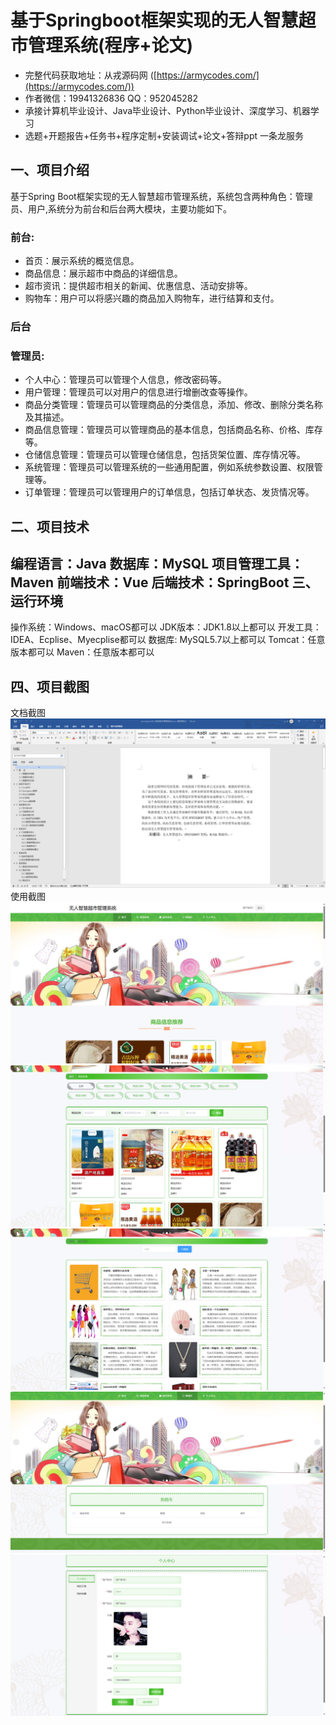 基于Springboot框架实现的无人智慧超市管理系统(程序+论文)
=
- 完整代码获取地址：从戎源码网 ([https://armycodes.com/](https://armycodes.com/))
- 作者微信：19941326836  QQ：952045282 
- 承接计算机毕业设计、Java毕业设计、Python毕业设计、深度学习、机器学习
- 选题+开题报告+任务书+程序定制+安装调试+论文+答辩ppt 一条龙服务

一、项目介绍
---
基于Spring Boot框架实现的无人智慧超市管理系统，系统包含两种角色：管理员、用户,系统分为前台和后台两大模块，主要功能如下。
### 前台:
- 首页：展示系统的概览信息。
- 商品信息：展示超市中商品的详细信息。
- 超市资讯：提供超市相关的新闻、优惠信息、活动安排等。
- 购物车：用户可以将感兴趣的商品加入购物车，进行结算和支付。
### 后台
### 管理员:
- 个人中心：管理员可以管理个人信息，修改密码等。
- 用户管理：管理员可以对用户的信息进行增删改查等操作。
- 商品分类管理：管理员可以管理商品的分类信息，添加、修改、删除分类名称及其描述。
- 商品信息管理：管理员可以管理商品的基本信息，包括商品名称、价格、库存等。
- 仓储信息管理：管理员可以管理仓储信息，包括货架位置、库存情况等。
- 系统管理：管理员可以管理系统的一些通用配置，例如系统参数设置、权限管理等。
- 订单管理：管理员可以管理用户的订单信息，包括订单状态、发货情况等。


二、项目技术
---
编程语言：Java
数据库：MySQL
项目管理工具：Maven
前端技术：Vue
后端技术：SpringBoot
三、运行环境
---
操作系统：Windows、macOS都可以
JDK版本：JDK1.8以上都可以
开发工具：IDEA、Ecplise、Myecplise都可以
数据库: MySQL5.7以上都可以
Tomcat：任意版本都可以
Maven：任意版本都可以

四、项目截图
---
文档截图
![](limage/1.png)
使用截图
![](image/1.png)
![](image/2.png)
![](image/3.png)
![](image/4.png)
![](image/5.png)
